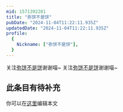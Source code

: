 ```yaml
---
mid: 1571392281
title: "弥饼不是饼"
pubDate: "2024-11-04T11:22:11.935Z"
updatedDate: "2024-11-04T11:22:11.935Z"
profile:
  {
    Nickname: ["弥饼不是饼"],
  }
---
```


关注[弥饼不是饼](https://space.bilibili.com/1571392281)谢谢喵~ 关注[弥饼不是饼](https://space.bilibili.com/1571392281)谢谢喵~

## 此条目有待补充
你可以在[这里](https://github.com/Yuhanawa/VTuber.ICU/edit/master/src/content/v/弥饼不是饼/index.md)编辑本文
